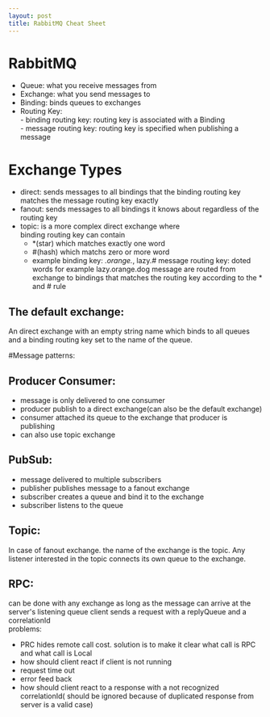 ```yaml
---
layout: post
title: RabbitMQ Cheat Sheet
---
```


# RabbitMQ  
- Queue: what you receive messages from  
- Exchange: what you send messages to  
- Binding: binds queues to exchanges  
- Routing Key:  
      - binding routing key: routing key is associated with a Binding    
      - message routing key: routing key is specified when publishing a message  
       
# Exchange Types  
- direct: sends messages to all bindings that the binding routing key matches the message routing key exactly  
- fanout: sends messages to all bindings it knows about regardless of the routing key  
- topic: is a more complex direct exchange where  
binding routing key can contain   
    - \*(star) which matches exactly one word
    - \#(hash) which matchs zero or more word
    - example binding key: *.orange.*, lazy.#
message routing key: doted words for example lazy.orange.dog
message are routed from exchange to bindings that matches the routing key according to the * and # rule

## The default exchange:   
An direct exchange with an empty string name which binds to all queues and a binding routing key set to the name of the queue.

#Message patterns:  

## Producer Consumer:  
- message is only delivered to one consumer
- producer publish to a direct exchange(can also be the default exchange)
- consumer attached its queue to the exchange that producer is publishing
- can also use topic exchange
## PubSub:  
- message delivered to multiple subscribers  
- publisher publishes message to a fanout exchange  
- subscriber creates a queue and bind it to the exchange   
- subscriber listens to the queue  


## Topic:   
In case of fanout exchange. the name of the exchange is the topic. Any listener interested in the topic connects its own queue to the exchange.

## RPC:  
can be done with any exchange as long as the message can arrive at the server's listening queue
client sends a request with a replyQueue and a correlationId  
problems:  
  
- PRC hides remote call cost. solution is to make it clear what call is RPC and what call is Local  
- how should client react if client is not running      
- request time out    
- error feed back    
- how should client react to a response with a not recognized correlationId( should be ignored because of duplicated response from server is a valid case)  

